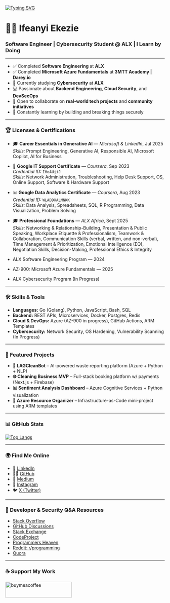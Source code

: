 [![Typing SVG](https://readme-typing-svg.demolab.com?font=Fira+Code&pause=1000&color=3880F7&random=false&width=435&lines=Hey!+You+are+welcome+to+my+Profile;My+name+is+Ifeanyi+Ekezie;I+am+passionate+about+Technology;I+learn+by+Doing)](https://git.io/typing-svg)

# 👨‍💻 Ifeanyi Ekezie

### Software Engineer | Cybersecurity Student @ ALX | I Learn by Doing

---

- ✅ Completed **Software Engineering** at **ALX**
- ✅ Completed **Microsoft Azure Fundamentals** at **3MTT Academy |  Darey.io**
- 🔐 Currently studying **Cybersecurity** at **ALX**
- 💻 Passionate about **Backend Engineering**, **Cloud Security**, and **DevSecOps**
- 🤝 Open to collaborate on **real-world tech projects** and **community initiatives**
- 🚀 Constantly learning by building and breaking things securely

---

### 🏆 Licenses & Certifications

- 🎓 **Career Essentials in Generative AI** — *Microsoft & LinkedIn*, Jul 2025  
  *Skills:* Prompt Engineering, Generative AI, Responsible AI, Microsoft Copilot, AI for Business

- 🧰 **Google IT Support Certificate** — *Coursera*, Sep 2023  
  *Credential ID:* `IHoAUjiJ`  
  *Skills:* Network Administration, Troubleshooting, Help Desk Support, OS, Online Support, Software & Hardware Support

- 📊 **Google Data Analytics Certificate** — *Coursera*, Aug 2023  
  *Credential ID:* `WLADDXALMNKK`  
  *Skills:* Data Analysis, Spreadsheets, SQL, R Programming, Data Visualization, Problem Solving

- 🎓 **Professional Foundations** — *ALX Africa*, Sept 2025  
  *Skills:* Networking & Relationship-Building, Presentation & Public Speaking, Workplace Etiquette & Professionalism, Teamwork & Collaboration, Communication Skills
  (verbal, written, and non-verbal), Time Management & Prioritization, Emotional Intelligence (EQ), Negotiation Skills, Decision-Making, Professional Ethics & Integrity
  
- ALX Software Engineering Program — 2024
- AZ-900: Microsoft Azure Fundamentals — 2025
- ALX Cybersecurity Program (In Progress)

---

### 🛠 Skills & Tools

- **Languages:** Go (Golang), Python, JavaScript, Bash, SQL  
- **Backend:** REST APIs, Microservices, Docker, Postgres, Redis  
- **Cloud & DevOps:** Azure (AZ-900 in progress), GitHub Actions, ARM Templates  
- **Cybersecurity:** Network Security, OS Hardening, Vulnerability Scanning (In Progress)

---

### 🚀 Featured Projects

- **🧠 LAGCleanBot** – AI-powered waste reporting platform (Azure + Python + NLP)
- **🌐 Cleaning Business MVP** – Full-stack booking platform w/ payments (Next.js + Firebase)
- **📊 Sentiment Analysis Dashboard** – Azure Cognitive Services + Python visualization
- **🔐 Azure Resource Organizer** – Infrastructure-as-Code mini-project using ARM templates

---

### 📊 GitHub Stats

[![Top Langs](https://github-readme-stats.vercel.app/api/top-langs/?username=iiekezie&layout=compact&theme=github_dark)](https://github.com/iiekezie/github-readme-stats)

---

### 🌍 Find Me Online

- 💼 [LinkedIn](https://linkedin.com/in/iiekezie)
- 🧑‍💻 [GitHub](https://github.com/iiekezie)
- 📝 [Medium](https://medium.com/@iiekezie)
- 📸 [Instagram](https://instagram.com/iiekezie)
- 🐦 [X (Twitter)](https://x.com/iiekezie)

---

### 💬 Developer & Security Q&A Resources

- [Stack Overflow](https://stackoverflow.com/)
- [GitHub Discussions](https://github.com/)
- [Stack Exchange](https://stackexchange.com/)
- [CodeProject](https://codeproject.com/)
- [Programmers Heaven](https://programmersheaven.com/)
- [Reddit: r/programming](https://reddit.com/r/programming/)
- [Quora](https://quora.com/)

---

### ☕ Support My Work

<a href="https://www.buymeacoffee.com/iiekezie">
  <img src="https://cdn.buymeacoffee.com/buttons/v2/default-yellow.png" height="50" width="210" alt="buymeacoffee" />
</a>
